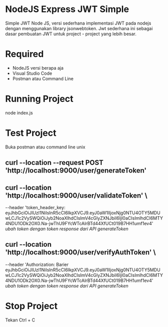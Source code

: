 # NodeJS Express JWT Simple 
Simple JWT Node JS, versi sederhana implementasi JWT pada nodejs dengan menggunakan library jsonwebtoken.
Jwt sederhana ini sebagai dasar pembuatan JWT untuk project - project yang lebih besar.

# Required
- NodeJS versi berapa aja
- Visual Studio Code
- Postman atau Command Line

# Running Project
node index.js

# Test Project
Buka postman atau command line unix
## curl --location --request POST 'http://localhost:9000/user/generateToken'
## curl --location 'http://localhost:9000/user/validateToken' \
--header 'token_header_key: eyJhbGciOiJIUzI1NiIsInR5cCI6IkpXVCJ9.eyJ0aW1lIjoxNjg0NTU4OTY5MDUwLCJ1c2VySWQiOiJyb2NoaXlhdCIsImV4cGlyZXNJbiI6IjI0aCIsImlhdCI6MTY4NDU1ODk2OX0.Na-jwThU9FYcWTcAlrBTd44XfUCt019B7HH1umf1ev4'
_ubah token dengan token response dari API generateToken_
## curl --location 'http://localhost:9000/user/verifyAuthToken' \
--header 'Authorization: Barier eyJhbGciOiJIUzI1NiIsInR5cCI6IkpXVCJ9.eyJ0aW1lIjoxNjg0NTU4OTY5MDUwLCJ1c2VySWQiOiJyb2NoaXlhdCIsImV4cGlyZXNJbiI6IjI0aCIsImlhdCI6MTY4NDU1ODk2OX0.Na-jwThU9FYcWTcAlrBTd44XfUCt019B7HH1umf1ev4'
_ubah token dengan token response dari API generateToken_

# Stop Project
Tekan Ctrl + C